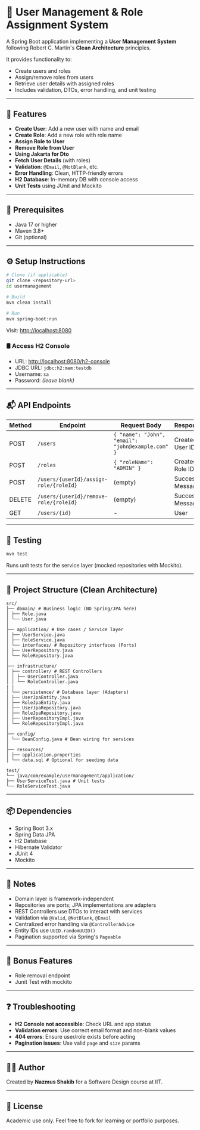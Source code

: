 
# 👥 User Management & Role Assignment System

A Spring Boot application implementing a **User Management System** following Robert C. Martin's **Clean Architecture** principles. 

It provides functionality to:

- Create users and roles
- Assign/remove roles from users
- Retrieve user details with assigned roles
- Includes validation, DTOs, error handling, and unit testing

---

## 🚀 Features

- **Create User**: Add a new user with name and email
- **Create Role**: Add a new role with role name
- **Assign Role to User**
- **Remove Role from User**
- **Using Jakarta for Dto**
- **Fetch User Details** (with roles)
- **Validation**: `@Email`, `@NotBlank`, etc.
- **Error Handling**: Clean, HTTP-friendly errors
- **H2 Database**: In-memory DB with console access
- **Unit Tests** using JUnit and Mockito

---

## 🔧 Prerequisites

- Java 17 or higher
- Maven 3.8+
- Git (optional)

---

## ⚙️ Setup Instructions

```bash
# Clone (if applicable)
git clone <repository-url>
cd usermanagement

# Build
mvn clean install

# Run
mvn spring-boot:run
```

Visit: [http://localhost:8080](http://localhost:8080)

### 🛢️ Access H2 Console

- URL: [http://localhost:8080/h2-console](http://localhost:8080/h2-console)
- JDBC URL: `jdbc:h2:mem:testdb`
- Username: `sa`
- Password: *(leave blank)*

---

## 📬 API Endpoints

| Method | Endpoint                              | Request Body                                  | Response         |
|--------|----------------------------------------|------------------------------------------------|------------------|
| POST   | `/users`                               | `{ "name": "John", "email": "john@example.com" }` | Created User ID  |
| POST   | `/roles`                               | `{ "roleName": "ADMIN" }`                     | Created Role ID  |
| POST   | `/users/{userId}/assign-role/{roleId}` | (empty)                                       | Success Message  |
| DELETE | `/users/{userId}/remove-role/{roleId}` | (empty)                                       | Success Message  |
| GET    | `/users/{id}`                          | -                                              | User 

---

## 🧪 Testing

```bash
mvn test
```

Runs unit tests for the service layer (mocked repositories with Mockito).

---

## 🧱 Project Structure (Clean Architecture)

```
src/
├── domain/ # Business logic (NO Spring/JPA here)
│ ├── Role.java
│ └── User.java
│
├── application/ # Use cases / Service layer
│ ├── UserService.java
│ ├── RoleService.java
│ └── interfaces/ # Repository interfaces (Ports)
│ ├── UserRepository.java
│ └── RoleRepository.java
│
├── infrastructure/
│ ├── controller/ # REST Controllers
│ │ ├── UserController.java
│ │ └── RoleController.java
| |
│ └── persistence/ # Database layer (Adapters)
│ ├── UserJpaEntity.java
│ ├── RoleJpaEntity.java
│ ├── UserJpaRepository.java
│ ├── RoleJpaRepository.java
│ ├── UserRepositoryImpl.java
│ └── RoleRepositoryImpl.java
│
├── config/
│ └── BeanConfig.java # Bean wiring for services
│
├── resources/
│ ├── application.properties
│ └── data.sql # Optional for seeding data

test/
└── java/com/example/usermanagement/application/
├── UserServiceTest.java # Unit tests
└── RoleServiceTest.java
```

---

## 📦 Dependencies

- Spring Boot 3.x
- Spring Data JPA
- H2 Database
- Hibernate Validator
- JUnit 4
- Mockito

---

## 📌 Notes

- Domain layer is framework-independent
- Repositories are ports; JPA implementations are adapters
- REST Controllers use DTOs to interact with services
- Validation via `@Valid`, `@NotBlank`, `@Email`
- Centralized error handling via `@ControllerAdvice`
- Entity IDs use `UUID.randomUUID()`
- Pagination supported via Spring's `Pageable`

---

## 🎁 Bonus Features

- Role removal endpoint
- Junit Test with mockito

---

## ❓ Troubleshooting

- **H2 Console not accessible**: Check URL and app status
- **Validation errors**: Use correct email format and non-blank values
- **404 errors**: Ensure user/role exists before acting
- **Pagination issues**: Use valid `page` and `size` params

---

## 👨‍💻 Author

Created by **Nazmus Shakib** for a Software Design course at IIT.

---

## 📜 License

Academic use only. Feel free to fork for learning or portfolio purposes.
